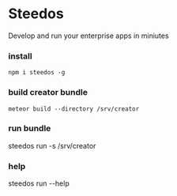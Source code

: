 # Steedos
Develop and run your enterprise apps in miniutes

### install 
```
npm i steedos -g
```

### build creator bundle
```
meteor build --directory /srv/creator
```

### run bundle
steedos run -s /srv/creator 

### help
steedos run --help
